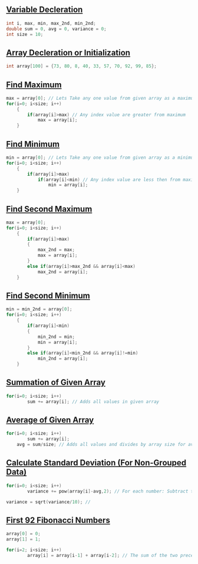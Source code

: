 ## [Variable Decleration](../lab3/7.c)
```c
int i, max, min, max_2nd, min_2nd;
double sum = 0, avg = 0, variance = 0;
int size = 10;
```
## [Array Decleration or Initialization](../lab3/1.c)
```c
int array[100] = {73, 80, 8, 40, 33, 57, 70, 92, 99, 85};
```

## [Find Maximum](../lab3/1.c)
```c
max = array[0]; // Lets Take any one value from given array as a maximum
for(i=0; i<size; i++)
    {
        if(array[i]>max) // Any index value are greater from maximum
            max = array[i];
    }
```

## [Find Minimum](../lab3/2.c)
```c
min = array[0]; // Lets Take any one value from given array as a minimum
for(i=0; i<size; i++)
    {
        if(array[i]>max)  
            if(array[i]<min) // Any index value are less then from maximum
                min = array[i];
    }
```

## [Find Second Maximum](../lab3/3.c)
```c
max = array[0];
for(i=0; i<size; i++)
    {
        if(array[i]>max)
        {
            max_2nd = max;
            max = array[i];
        }
        else if(array[i]>max_2nd && array[i]<max)
            max_2nd = array[i];
    }
```

## [Find Second Minimum](../lab3/4.c)
```c
min = min_2nd = array[0];
for(i=0; i<size; i++)
    {
        if(array[i]<min)
        {
            min_2nd = min;
            min = array[i];
        }
        else if(array[i]<min_2nd && array[i]!=min)
            min_2nd = array[i];
    }
```

## [Summation of Given Array](../lab3/5.c)
```c
for(i=0; i<size; i++)
        sum += array[i]; // Adds all values in given array
```

## [Average of Given Array](../lab3/6.c)
```c
for(i=0; i<size; i++)
        sum += array[i];
    avg = sum/size; // Adds all values and divides by array size for average
```

## [Calculate Standard Deviation (For Non-Grouped Data)](../lab3/7.c)
```c
for(i=0; i<size; i++)
        variance += pow(array[i]-avg,2); // For each number: Subtract the Mean and square the result 

variance = sqrt(variance/10); // 
```

## [First 92 Fibonacci Numbers](../lab3/8.c)
```c
array[0] = 0;
array[1] = 1;

for(i=2; i<size; i++)
        array[i] = array[i-1] + array[i-2]; // The sum of the two preceding numbers 
```
